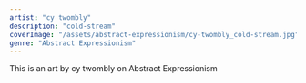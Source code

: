 ```yaml
---
artist: "cy twombly"
description: "cold-stream"
coverImage: "/assets/abstract-expressionism/cy-twombly_cold-stream.jpg"
genre: "Abstract Expressionism"
---
```

This is an art by cy twombly on Abstract Expressionism


